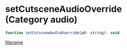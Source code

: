 # setCutsceneAudioOverride (Category audio)

```js
function setCutsceneAudioOverride(p0: string): void
```

[filename](setCutsceneAudioOverride_m.md ':include')